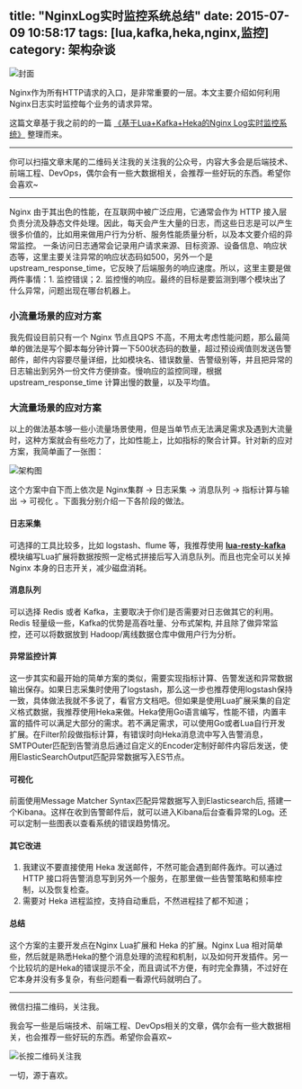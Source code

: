title: "NginxLog实时监控系统总结"
date: 2015-07-09 10:58:17
tags: [lua,kafka,heka,nginx,监控]
category: 架构杂谈
---

![封面](http://ww1.sinaimg.cn/large/b196a42dgw1f2swphuqsej20hs0a00sm.jpg)

Nginx作为所有HTTP请求的入口，是非常重要的一层。本文主要介绍如何利用 Nginx日志实时监控每个业务的请求异常。​

这篇文章基于我之前的的一篇 [《基于Lua+Kafka+Heka的Nginx Log实时监控系统》](https://segmentfault.com/a/1190000002980825) 整理而来。

-----

你可以扫描文章末尾的二维码关注我的关注我的公众号，内容大多会是后端技术、前端工程、DevOps，偶尔会有一些大数据相关，会推荐一些好玩的东西。希望你会喜欢~

----

Nginx 由于其出色的性能，在互联网中被广泛应用，它通常会作为 HTTP 接入层负责分流及静态文件处理。因此，每天会产生大量的日志，而这些日志是可以产生很多价值的，比如用来做用户行为分析、服务性能质量分析，以及本文要介绍的异常监控。
一条访问日志通常会记录用户请求来源、目标资源、设备信息、响应状态等，这里主要关注异常的响应状态码如500，另外一个是upstream_response_time，它反映了后端服务的响应速度。所以，这里主要是做两件事情：1. 监控错误；2. 监控慢的响应。最终的目标是要监测到哪个模块出了什么异常，问题出现在哪台机器上。
### 小流量场景的应对方案
我先假设目前只有一个 Nginx 节点且QPS 不高，不用太考虑性能问题，那么最简单的做法是写个脚本每分钟计算一下500状态码的数量，超过预设阀值则发送告警邮件，邮件内容要尽量详细，比如模块名、错误数量、告警级别等，并且把异常的日志输出到另外一份文件方便排查。慢响应的监控同理，根据 upstream_response_time 计算出慢的数量，以及平均值。

### 大流量场景的应对方案
以上的做法基本够一些小流量场景使用，但是当单节点无法满足需求及遇到大流量时，这种方案就会有些吃力了，比如性能上，比如指标的聚合计算。针对新的应对方案，我简单画了一张图：

![架构图](http://7lrvxo.com1.z0.glb.clouddn.com/images/NginxLog监控架构图.png)

这个方案中自下而上依次是 Nginx集群 -> 日志采集 -> 消息队列 -> 指标计算与输出 -> 可视化 。下面我分别介绍一下各阶段的做法。

#### 日志采集

可选择的工具比较多，比如 logstash、flume 等，我推荐使用 **[lua-resty-kafka](https://github.com/doujiang24/lua-resty-kafka)** 模块编写Lua扩展将数据按照一定格式拼接后写入消息队列。而且也完全可以关掉 Nginx 本身的日志开关，减少磁盘消耗。

#### 消息队列
可以选择 Redis 或者 Kafka，主要取决于你们是否需要对日志做其它的利用。Redis 轻量级一些，Kafka的优势是高吞吐量、分布式架构, 并且除了做异常监控，还可以将数据放到 Hadoop/离线数据仓库中做用户行为分析。

#### 异常监控计算

这一步其实和最开始的简单方案的类似，需要实现指标计算、告警发送和异常数据输出保存。如果日志采集时使用了logstash，那么这一步也推荐使用logstash保持一致，具体做法我就不多说了，看官方文档吧。但如果是使用Lua扩展采集的自定义格式数据，我推荐使用Heka来做。Heka使用Go语言编写，性能不错，内置丰富的插件可以满足大部分的需求。若不满足需求，可以使用Go或者Lua自行开发扩展。在Filter阶段做指标计算，有错误时向Heka消息流中写入告警消息，SMTPOuter匹配到告警消息后通过自定义的Encoder定制好邮件内容后发送，使用ElasticSearchOutput匹配异常数据写入ES节点。

#### 可视化

前面使用Message Matcher Syntax匹配异常数据写入到Elasticsearch后, 搭建一个Kibana。这样在收到告警邮件后，就可以进入Kibana后台查看异常的Log。还可以定制一些图表以查看系统的错误趋势情况。

#### 其它改进

1. 我建议不要直接使用 Heka 发送邮件，不然可能会遇到邮件轰炸。可以通过 HTTP 接口将告警消息写到另外一个服务，在那里做一些告警策略和频率控制，以及恢复检查。
2. 需要对 Heka 进程监控，支持自动重启，不然进程挂了都不知道；

#### 总结

这个方案的主要开发点在Nginx Lua扩展和 Heka 的扩展。Nginx Lua 相对简单些，然后就是熟悉Heka的整个消息处理的流程和机制，以及如何开发插件。另一个比较坑的是Heka的错误提示不全，而且调试不方便，有时完全靠猜，不过好在它本身并没有多复杂，有些问题看一看源代码就明白了。

----

微信扫描二维码，关注我。

我会写一些是后端技术、前端工程、DevOps相关的文章，偶尔会有一些大数据相关，也会推荐一些好玩的东西。希望你会喜欢~

![长按二维码关注我](http://ww4.sinaimg.cn/large/b196a42dgw1f2r0uqcno4j209k09kwef.jpg)

一切，源于喜欢。
